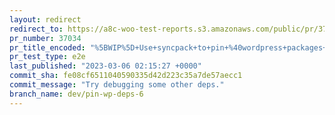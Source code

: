 ```yaml
---
layout: redirect
redirect_to: https://a8c-woo-test-reports.s3.amazonaws.com/public/pr/37034/e2e/index.html
pr_number: 37034
pr_title_encoded: "%5BWIP%5D+Use+syncpack+to+pin+%40wordpress+packages+to+wp-6.0+"
pr_test_type: e2e
last_published: "2023-03-06 02:15:27 +0000"
commit_sha: fe08cf6511040590335d42d223c35a7de57aecc1
commit_message: "Try debugging some other deps."
branch_name: dev/pin-wp-deps-6
---
```

